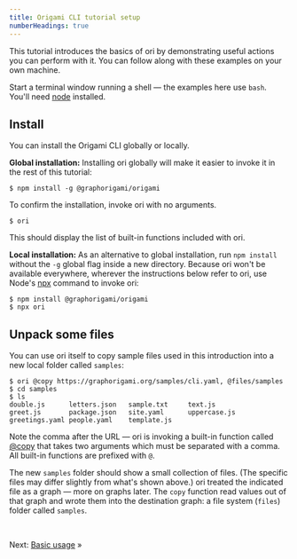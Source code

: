 ```yaml
---
title: Origami CLI tutorial setup
numberHeadings: true
---
```


This tutorial introduces the basics of ori by demonstrating useful actions you can perform with it. You can follow along with these examples on your own machine.

Start a terminal window running a shell — the examples here use `bash`. You'll need [node](https://nodejs.org) installed.

## Install

You can install the Origami CLI globally or locally.

<span class="tutorialStep"></span> **Global installation:** Installing ori globally will make it easier to invoke it in the rest of this tutorial:

```console
$ npm install -g @graphorigami/origami
```

<span class="tutorialStep"></span> To confirm the installation, invoke ori with no arguments.

```console
$ ori
```

This should display the list of built-in functions included with ori.

<span class="tutorialStep"></span> **Local installation:** As an alternative to global installation, run `npm install` without the `-g` global flag inside a new directory. Because ori won't be available everywhere, wherever the instructions below refer to ori, use Node's [npx](https://docs.npmjs.com/cli/v7/commands/npx) command to invoke ori:

```console
$ npm install @graphorigami/origami
$ npx ori
```

## Unpack some files

<span class="tutorialStep"></span> You can use ori itself to copy sample files used in this introduction into a new local folder called `samples`:

```console
$ ori @copy https://graphorigami.org/samples/cli.yaml, @files/samples
$ cd samples
$ ls
double.js      letters.json   sample.txt     text.js
greet.js       package.json   site.yaml      uppercase.js
greetings.yaml people.yaml    template.js
```

Note the comma after the URL — ori is invoking a built-in function called [@copy](/language/@copy.html) that takes two arguments which must be separated with a comma. All built-in functions are prefixed with `@`.

The new `samples` folder should show a small collection of files. (The specific files may differ slightly from what's shown above.) ori treated the indicated file as a graph — more on graphs later. The `copy` function read values out of that graph and wrote them into the destination graph: a file system (`files`) folder called `samples`.

&nbsp;

Next: [Basic usage](intro2.html) »

